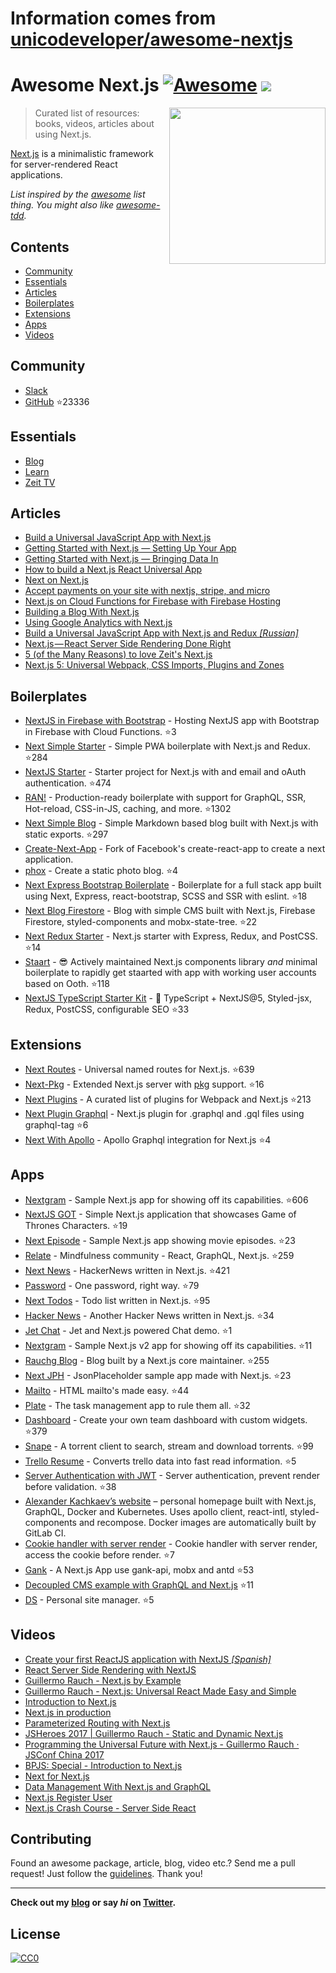 # Information comes from [unicodeveloper/awesome-nextjs](https://github.com/unicodeveloper/awesome-nextjs)
# Awesome Next.js [![Awesome](https://cdn.rawgit.com/sindresorhus/awesome/d7305f38d29fed78fa85652e3a63e154dd8e8829/media/badge.svg)](https://github.com/sindresorhus/awesome) ![](https://img.shields.io/badge/unicodeveloper-approved-brightgreen.svg)

[<img src="https://rawgit.com/ooade/awesome-nextjs/master/nextjs-logo.svg" align="right" width="250">](https://github.com/zeit/next.js)

> Curated list of resources: books, videos, articles about using Next.js.

[Next.js](https://github.com/zeit/next.js) is a minimalistic framework for server-rendered React applications.

*List inspired by the [awesome](https://github.com/sindresorhus/awesome) list thing. You might also like [awesome-tdd](https://github.com/unicodeveloper/awesome-tdd).*

## Contents
- [Community](#community)
- [Essentials](#essentials)
- [Articles](#articles)
- [Boilerplates](#boilerplates)
- [Extensions](#extensions)
- [Apps](#apps)
- [Videos](#videos)

## Community
* [Slack](https://zeit.chat)
* [GitHub](https://github.com/zeit/next.js) :star:23336

## Essentials
* [Blog](https://zeit.co/blog/next)
* [Learn](https://learnnextjs.com/)
* [Zeit TV](https://zeit.co/tv)

## Articles
 * [Build a Universal JavaScript App with Next.js](https://auth0.com/blog/building-universal-apps-with-nextjs)
 * [Getting Started with Next.js — Setting Up Your App](https://labs.redantler.com/getting-started-with-next-js-article-one-a1d9780ea9e0#.863nl4wnq)
 * [Getting Started with Next.js — Bringing Data In](https://labs.redantler.com/getting-started-with-next-js-bringing-data-in-bf40558698e2#.twjv5xk5w)
 * [How to build a Next.js React Universal App](https://medium.com/cosmicjs/how-to-build-a-next-js-react-universal-app-e610a0bc2124#.b8ayt9f39)
 * [Next on Next.js](https://jsmantra.com/next-on-next-js-1a134505f346#.sf2f64u4r)
 * [Accept payments on your site with nextjs, stripe, and micro](https://hackernoon.com/accept-payments-on-your-site-with-nextjs-stripe-and-micro-371de95b22d5?source=activity---post_recommended)
 * [Next.js on Cloud Functions for Firebase with Firebase Hosting](https://medium.com/@jthegedus/next-js-on-cloud-functions-for-firebase-with-firebase-hosting-7911465298f2)
 * [Building a Blog With Next.js](https://timber.io/blog/building-a-blog-with-next-js)
 * [Using Google Analytics with Next.js](https://malloc.fi/using-google-analytics-with-next-js)
 * [Build a Universal JavaScript App with Next.js and Redux _[Russian]_](https://habrahabr.ru/post/323588/)
 * [Next.js — React Server Side Rendering Done Right](https://hackernoon.com/next-js-react-server-side-rendering-done-right-f9700078a3b6)
 * [5 (of the Many Reasons) to love Zeit's Next.js](https://www.codementor.io/tgreco/5-of-the-many-things-to-love-about-zeit-s-next-js-bpszu99g1)
 * [Next.js 5: Universal Webpack, CSS Imports, Plugins and Zones](https://zeit.co/blog/next5)


## Boilerplates
* [NextJS in Firebase with Bootstrap](https://github.com/ananddayalan/nextjs-in-firebase-with-bootstrap) - Hosting NextJS app with Bootstrap in Firebase with Cloud Functions. :star:3
* [Next Simple Starter](https://github.com/ooade/NextSimpleStarter) - Simple PWA boilerplate with Next.js and Redux. :star:284
* [NextJS Starter](https://github.com/iaincollins/nextjs-starter) - Starter project for Next.js with and email and oAuth authentication. :star:474
* [RAN!](https://github.com/sly777/ran) - Production-ready boilerplate with support for GraphQL, SSR, Hot-reload, CSS-in-JS, caching, and more. :star:1302
* [Next Simple Blog](https://github.com/tscanlin/next-blog) - Simple Markdown based blog built with Next.js with static exports. :star:297
* [Create-Next-App](https://open.segment.com/create-next-app) - Fork of Facebook's create-react-app to create a next application.
* [phox](https://github.com/herschel666/phox) - Create a static photo blog. :star:4
* [Next Express Bootstrap Boilerplate](https://github.com/MustansirZia/next-express-bootstrap-boilerplate) - Boilerplate for a full stack app built using Next, Express, react-bootstrap, SCSS and SSR with eslint. :star:18
* [Next Blog Firestore](https://github.com/suevalov/next-blog-firestore) - Blog with simple CMS built with Next.js, Firebase Firestore, styled-components and mobx-state-tree. :star:22
* [Next Redux Starter](https://github.com/CodementorIO/nextjs-redux-starter) - Next.js starter with Express, Redux, and PostCSS. :star:14
* [Staart](https://github.com/nmaro/staart) - 😎 Actively maintained Next.js components library *and* minimal boilerplate to rapidly get staarted with app with working user accounts based on Ooth. :star:118
* [NextJS TypeScript Starter Kit](https://github.com/deptno/next.js-typescript-starter-kit) - :tada: TypeScript + NextJS@5, Styled-jsx, Redux, PostCSS, configurable SEO :star:33

## Extensions
* [Next Routes](https://github.com/fridays/next-routes) - Universal named routes for Next.js. :star:639
* [Next-Pkg](https://github.com/onready/next-pkg) - Extended Next.js server with [pkg](https://github.com/zeit/pkg) support. :star:16
* [Next Plugins](https://github.com/zeit/next-plugins) - A curated list of plugins for Webpack and Next.js :star:213
* [Next Plugin Graphql](https://github.com/lfades/next-plugin-graphql) - Next.js plugin for .graphql and .gql files using graphql-tag :star:6
* [Next With Apollo](https://github.com/lfades/next-with-apollo) - Apollo Graphql integration for Next.js :star:4

## Apps
* [Nextgram](https://github.com/zeit/nextgram) - Sample Next.js app for showing off its capabilities. :star:606
* [NextJS GOT](https://github.com/auth0-blog/nextjs-got) - Simple Next.js application that showcases Game of Thrones Characters. :star:19
* [Next Episode](https://github.com/timneutkens/next-episode) - Sample Next.js app showing movie episodes. :star:23
* [Relate](https://github.com/RelateNow/relate) - Mindfulness community - React, GraphQL, Next.js. :star:259
* [Next News](https://github.com/now-examples/next-news) - HackerNews written in Next.js. :star:421
* [Password](https://github.com/dotcypress/password) - One password, right way. :star:79
* [Next Todos](https://github.com/lipp/next-todos) - Todo list written in Next.js. :star:95
* [Hacker News](https://github.com/lipp/hackernews) - Another Hacker News written in Next.js. :star:34
* [Jet Chat](https://github.com/lipp/jet-chat) - Jet and Next.js powered Chat demo. :star:1
* [Nextgram](https://github.com/arunoda/nextgram) - Sample Next.js v2 app for showing off its capabilities. :star:11
* [Rauchg Blog](https://github.com/rauchg/blog) - Blog built by a Next.js core maintainer. :star:255
* [Next JPH](https://github.com/renatorib/next-jph) - JsonPlaceholder sample app made with Next.js. :star:23
* [Mailto](https://github.com/dawsbot/mailto) - HTML mailto's made easy. :star:44
* [Plate](https://github.com/knipferrc/plate) - The task management app to rule them all. :star:32
* [Dashboard](https://github.com/danielbayerlein/dashboard) - Create your own team dashboard with custom widgets. :star:379
* [Snape](https://github.com/ritz078/snape) - A torrent client to search, stream and download torrents. :star:99
* [Trello Resume](https://github.com/juliandavidmr/TrelloResume) - Converts trello data into fast read information. :star:5
* [Server Authentication with JWT](https://github.com/estrada9166/server-authentication-next.js) - Server authentication, prevent render before validation. :star:38
* [Alexander Kachkaev’s website](https://gitlab.com/kachkaev/website-frontend/) – personal homepage built with Next.js, GraphQL, Docker and Kubernetes. Uses apollo client, react-intl, styled-components and recompose. Docker images are automatically built by GitLab CI.
* [Cookie handler with server render](https://github.com/estrada9166/cookie-handler-next.js) - Cookie handler with server render, access the cookie before render. :star:7
* [Gank](https://github.com/OrangeXC/gank) - A Next.js App use gank-api, mobx and antd :star:53
* [Decoupled CMS example with GraphQL and Next.js](https://github.com/janit/decoupled-cms-nextjs-graphql) :star:11
* [DS](https://github.com/divyenduz/ds) - Personal site manager. :star:5

## Videos

* [Create your first ReactJS application with NextJS _[Spanish]_](https://www.youtube.com/watch?v=-7Ft5LxPeWs)
* [React Server Side Rendering with NextJS](https://www.youtube.com/watch?v=JEBkh_vleTs&t)
* [Guillermo Rauch - Next.js by Example](https://www.youtube.com/watch?v=DLGJfa3Xv-0)
* [Guillermo Rauch - Next.js: Universal React Made Easy and Simple](https://www.youtube.com/watch?v=evaMpdSiZKk)
* [Introduction to Next.js](https://www.youtube.com/watch?v=Fnw3lNeH-XI)
* [Next.js in production](https://www.youtube.com/watch?v=h6rETZH6Ym0)
* [Parameterized Routing with Next.js](https://www.youtube.com/watch?v=2cJya4h5ync)
* [JSHeroes 2017 | Guillermo Rauch - Static and Dynamic Next.js](https://www.youtube.com/watch?v=lLNJsuXB4CI)
* [Programming the Universal Future with Next.js - Guillermo Rauch · JSConf China 2017](https://www.youtube.com/watch?v=w9Or7B4kTRY)
* [BPJS: Special - Introduction to Next.js](https://www.youtube.com/watch?v=4cfozXTyjWQ)
* [Next for Next.js](https://www.youtube.com/watch?v=ms2aOV06_qk)
* [Data Management With Next.js and GraphQL](https://www.youtube.com/watch?v=g_LA1quUIi8)
* [Next.js Register User](https://www.youtube.com/watch?v=oQ60Grn4RYQ)
* [Next.js Crash Course - Server Side React](https://www.youtube.com/watch?v=IkOVe40Sy0U)

## Contributing
Found an awesome package, article, blog, video etc.? Send me a pull request! Just follow the [guidelines](/CONTRIBUTING.md). Thank you!

---
**Check out my [blog](https://goodheads.io) or say *hi* on [Twitter](https://twitter.com/unicodeveloper).**

## License
[![CC0](http://mirrors.creativecommons.org/presskit/buttons/88x31/svg/cc-zero.svg)](http://creativecommons.org/publicdomain/zero/1.0/)

